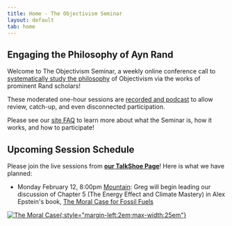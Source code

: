 ```yaml
---
title: Home - The Objectivism Seminar
layout: default
tab: home
---
```


Engaging the Philosophy of Ayn Rand
-----------------------------------
Welcome to The Objectivism Seminar, a weekly online conference call to
[systematically study the philosophy](/about "About the Objectivism Seminar")
of Objectivism via the works of prominent Rand scholars!

These moderated one-hour sessions are [recorded and podcast](/archives "Session Recording Archives")
to allow review, catch-up, and even disconnected participation.

Please see our [site FAQ](/faq "Frequently Asked Questions")
to learn more about what the Seminar is, how it works, and how to participate!

Upcoming Session Schedule
-------------------------
Please join the live sessions from
[**our TalkShoe Page**](http://www.talkshoe.com/talkshoe/web/talkCast.jsp?masterId=15215&amp;cmd=tc "The Objectivism Seminar at TalkShoe.com")!
Here is what we have planned:

* Monday February 12,
  8:00pm [Mountain][mtn]:
  Greg will begin 
  leading our discussion of 
  Chapter 5 (The Energy Effect and Climate Mastery)
  in Alex Epstein's book, [The Moral Case for Fossil Fuels][book]

[![The Moral Case][cover]{:style="margin-left:2em;max-width:25em"}][book]

[cover]:    https://images-na.ssl-images-amazon.com/images/I/51VGq3papCL._AA300_.jpg
[book]:     http://amzn.to/2kqwt6I
[mtn]:      http://wwp.greenwichmeantime.com/time-zone/usa/mountain-time/
